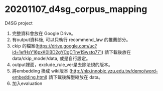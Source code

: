 # 20201107_d4sg_corpus_mapping
 D4SG project
1. 完整資料會放在 Google Drive。
2. 有output資料後, 可以只執行 recommend_law 的推薦部分。
3. ckip 的檔案(https://drive.google.com/uc?id=1efHsY16pxK0lBD2gYCgCTnv1Swstq771) 請下載後放在 data/ckip_model/data, 或是自行設定。
4. output裡面，exclude_rule_ver是去除法規的版本。
5. 將embedding 換成 wiki版本 (http://nlp.innobic.yzu.edu.tw/demo/word-embedding.html) 請下載後解壓縮放在 data。
6. 加入evaluation
